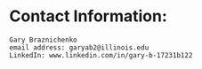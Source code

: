 # Contact Information:

    Gary Braznichenko
    email address: garyab2@illinois.edu
    LinkedIn: www.linkedin.com/in/gary-b-17231b122
